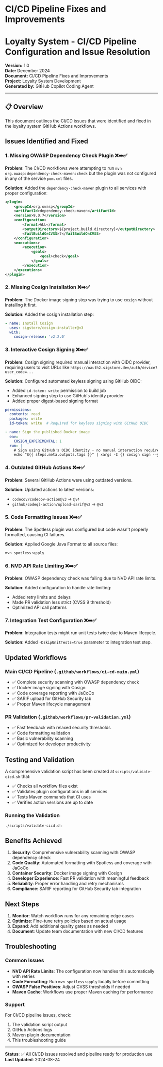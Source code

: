 # CI/CD Pipeline Fixes and Improvements
# Loyalty System - CI/CD Pipeline Configuration and Issue Resolution

**Version:** 1.0  
**Date:** December 2024  
**Document:** CI/CD Pipeline Fixes and Improvements  
**Project:** Loyalty System Development  
**Generated by:** GitHub Copilot Coding Agent  

---

## 📋 Overview

This document outlines the CI/CD issues that were identified and fixed in the loyalty system GitHub Actions workflows.

## Issues Identified and Fixed

### 1. Missing OWASP Dependency Check Plugin ❌➡️✅
**Problem**: The CI/CD workflows were attempting to run `mvn org.owasp:dependency-check-maven:check` but the plugin was not configured in any of the service `pom.xml` files.

**Solution**: Added the `dependency-check-maven` plugin to all services with proper configuration:
```xml
<plugin>
    <groupId>org.owasp</groupId>
    <artifactId>dependency-check-maven</artifactId>
    <version>9.0.7</version>
    <configuration>
        <format>ALL</format>
        <outputDirectory>${project.build.directory}</outputDirectory>
        <failBuildOnCVSS>7</failBuildOnCVSS>
    </configuration>
    <executions>
        <execution>
            <goals>
                <goal>check</goal>
            </goals>
        </execution>
    </executions>
</plugin>
```

### 2. Missing Cosign Installation ❌➡️✅
**Problem**: The Docker image signing step was trying to use `cosign` without installing it first.

**Solution**: Added the cosign installation step:
```yaml
- name: Install Cosign
  uses: sigstore/cosign-installer@v3
  with:
    cosign-release: 'v2.2.0'
```

### 3. Interactive Cosign Signing ❌➡️✅
**Problem**: Cosign signing required manual interaction with OIDC provider, requiring users to visit URLs like `https://oauth2.sigstore.dev/auth/device?user_code=...`

**Solution**: Configured automated keyless signing using GitHub OIDC:
- Added `id-token: write` permission to build job
- Enhanced signing step to use GitHub's identity provider
- Added proper digest-based signing format

```yaml
permissions:
  contents: read
  packages: write
  id-token: write  # Required for keyless signing with GitHub OIDC

- name: Sign the published Docker image
  env:
    COSIGN_EXPERIMENTAL: 1
  run: |
    # Sign using GitHub's OIDC identity - no manual interaction required
    echo "${{ steps.meta.outputs.tags }}" | xargs -I {} cosign sign --yes {}@${{ steps.build.outputs.digest }}
```

### 4. Outdated GitHub Actions ❌➡️✅
**Problem**: Several GitHub Actions were using outdated versions.

**Solution**: Updated actions to latest versions:
- `codecov/codecov-action@v3` → `@v4`
- `github/codeql-action/upload-sarif@v2` → `@v3`

### 5. Code Formatting Issues ❌➡️✅
**Problem**: The Spotless plugin was configured but code wasn't properly formatted, causing CI failures.

**Solution**: Applied Google Java Format to all source files:
```bash
mvn spotless:apply
```

### 6. NVD API Rate Limiting ❌➡️✅
**Problem**: OWASP dependency check was failing due to NVD API rate limits.

**Solution**: Added configuration to handle rate limiting:
- Added retry limits and delays
- Made PR validation less strict (CVSS 9 threshold)
- Optimized API call patterns

### 7. Integration Test Configuration ❌➡️✅
**Problem**: Integration tests might run unit tests twice due to Maven lifecycle.

**Solution**: Added `-DskipUnitTests=true` parameter to integration test step.

## Updated Workflows

### Main CI/CD Pipeline (`.github/workflows/ci-cd-main.yml`)
- ✅ Complete security scanning with OWASP dependency check
- ✅ Docker image signing with Cosign
- ✅ Code coverage reporting with JaCoCo
- ✅ SARIF upload for GitHub Security tab
- ✅ Proper Maven lifecycle management

### PR Validation (`.github/workflows/pr-validation.yml`)
- ✅ Fast feedback with relaxed security thresholds
- ✅ Code formatting validation
- ✅ Basic vulnerability scanning
- ✅ Optimized for developer productivity

## Testing and Validation

A comprehensive validation script has been created at `scripts/validate-cicd.sh` that:
- ✅ Checks all workflow files exist
- ✅ Validates plugin configurations in all services
- ✅ Tests Maven commands that CI uses
- ✅ Verifies action versions are up to date

### Running the Validation
```bash
./scripts/validate-cicd.sh
```

## Benefits Achieved

1. **Security**: Comprehensive vulnerability scanning with OWASP dependency check
2. **Code Quality**: Automated formatting with Spotless and coverage with JaCoCo  
3. **Container Security**: Docker image signing with Cosign
4. **Developer Experience**: Fast PR validation with meaningful feedback
5. **Reliability**: Proper error handling and retry mechanisms
6. **Compliance**: SARIF reporting for GitHub Security tab integration

## Next Steps

1. **Monitor**: Watch workflow runs for any remaining edge cases
2. **Optimize**: Fine-tune retry policies based on actual usage
3. **Expand**: Add additional quality gates as needed
4. **Document**: Update team documentation with new CI/CD features

## Troubleshooting

### Common Issues
- **NVD API Rate Limits**: The configuration now handles this automatically with retries
- **Code Formatting**: Run `mvn spotless:apply` locally before committing
- **OWASP False Positives**: Adjust CVSS thresholds if needed
- **Maven Cache**: Workflows use proper Maven caching for performance

### Support
For CI/CD pipeline issues, check:
1. The validation script output
2. GitHub Actions logs
3. Maven plugin documentation
4. This troubleshooting guide

---

**Status**: ✅ All CI/CD issues resolved and pipeline ready for production use
**Last Updated**: 2024-08-24